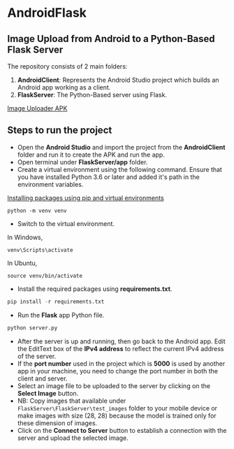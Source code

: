 # AndroidFlask

## Image Upload from Android to a Python-Based Flask Server
The repository consists of 2 main folders:
1. **AndroidClient**: Represents the Android Studio project which builds an Android app working as a client. 
2. **FlaskServer**: The Python-Based server using Flask.

[Image Uploader APK](AndroidClient/app-release.apk)


## Steps to run the project

* Open the **Android Studio** and import the project from the **AndroidClient** folder and run it to create the APK and run the app.
* Open terminal under **FlaskServer/app** folder.
* Create a virtual environment using the following command. Ensure that you have installed Python 3.6 or later and added it's path in the environment variables.

[Installing packages using pip and virtual environments](https://packaging.python.org/guides/installing-using-pip-and-virtual-environments/)

```
python -m venv venv
```
* Switch to the virtual environment.

In Windows,
```
venv\Scripts\activate
```
In Ubuntu,
```
source venv/bin/activate
```
* Install the required packages using **requirements.txt**.
```python
pip install -r requirements.txt
```
* Run the **Flask** app Python file.
```python
python server.py
```
* After the server is up and running, then go back to the Android app. Edit the EditText box of the **IPv4 address** to reflect the current IPv4 address of the server.
* If the **port number** used in the project which is **5000** is used by another app in your machine, you need to change the port number in both the client and server.
* Select an image file to be uploaded to the server by clicking on the **Select Image** button. 
* NB: Copy images that available under `FlaskServer\FlaskServer\test_images` folder to your mobile device or make images with size (28, 28) because the model is trained only for these dimension of images.
* Click on the **Connect to Server** button to establish a connection with the server and upload the selected image.
